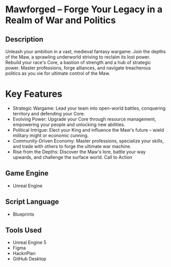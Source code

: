 <h1>Mawforged – Forge Your Legacy in a Realm of War and Politics</h1>

<h2>Description</h2>

Unleash your ambition in a vast, medieval fantasy wargame. Join the depths of the Maw, a sprawling underworld striving to reclaim its lost power. Rebuild your race's Core, a bastion of strength and a hub of strategic power. Master professions, forge alliances, and navigate treacherous politics as you vie for ultimate control of the Maw.

<h1>Key Features</h1>

- Strategic Wargame: Lead your team into open-world battles, conquering territory and defending your Core.
- Evolving Power: Upgrade your Core through resource management, empowering your people and unlocking new abilities.
- Political Intrigue: Elect your King and influence the Maw's future – wield military might or economic cunning.
- Community-Driven Economy: Master professions, specialize your skills, and trade with others to forge the ultimate war machine.
- Rise from the Depths: Discover the Maw's lore, battle your way upwards, and challenge the surface world.
Call to Action




<h2>Game Engine</h2>

- Unreal Engine

<h2>Script Language</h2>

- Blueprints

<h2>Tools Used</h2>

- Unreal Engine 5
- Figma
- HacknPlan
- GitHub Desktop
